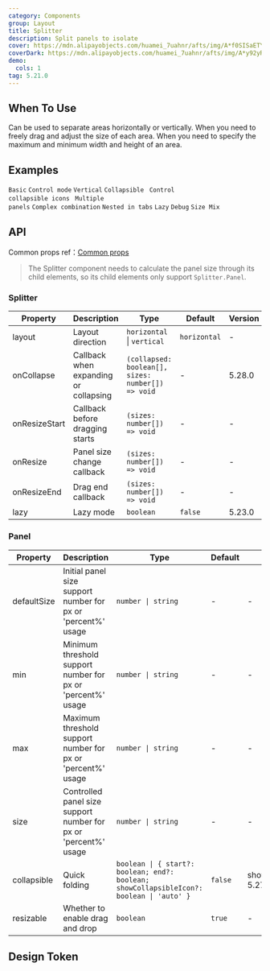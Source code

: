 ```yaml
---
category: Components
group: Layout
title: Splitter
description: Split panels to isolate
cover: https://mdn.alipayobjects.com/huamei_7uahnr/afts/img/A*f0SISaETY0wAAAAAAAAAAAAADrJ8AQ/original
coverDark: https://mdn.alipayobjects.com/huamei_7uahnr/afts/img/A*y92yRYhObU8AAAAAAAAAAAAADrJ8AQ/original
demo:
  cols: 1
tag: 5.21.0
---
```


## When To Use

Can be used to separate areas horizontally or vertically. When you need to freely drag and adjust the size of each area. When you need to specify the maximum and minimum width and height of an area.

## Examples

<!-- prettier-ignore -->
<code src="./demo/size.tsx">Basic</code>
<code src="./demo/control.tsx">Control mode</code>
<code src="./demo/vertical.tsx">Vertical</code>
<code src="./demo/collapsible.tsx">Collapsible</code>
<code src="./demo/collapsibleIcon.tsx" version="5.27.0">
  Control collapsible icons
</code>
<code src="./demo/multiple.tsx">Multiple panels</code>
<code src="./demo/group.tsx">Complex combination</code>
<code src="./demo/nested-in-tabs.tsx" debug>Nested in tabs</code>
<code src="./demo/lazy.tsx" version="5.23.0">Lazy</code>
<code src="./demo/debug.tsx" debug>Debug</code>
<code src="./demo/size-mix.tsx" debug>Size Mix</code>

## API

Common props ref：[Common props](/docs/react/common-props)

> The Splitter component needs to calculate the panel size through its child elements, so its child elements only support `Splitter.Panel`.

### Splitter

| Property | Description | Type | Default | Version |
| --- | --- | --- | --- | --- |
| layout | Layout direction | `horizontal` \| `vertical` | `horizontal` | - |
| onCollapse | Callback when expanding or collapsing | `(collapsed: boolean[], sizes: number[]) => void` | - | 5.28.0 |
| onResizeStart | Callback before dragging starts | `(sizes: number[]) => void` | - | - |
| onResize | Panel size change callback | `(sizes: number[]) => void` | - | - |
| onResizeEnd | Drag end callback | `(sizes: number[]) => void` | - | - |
| lazy | Lazy mode | `boolean` | `false` | 5.23.0 |

### Panel

| Property | Description | Type | Default | Version |
| --- | --- | --- | --- | --- |
| defaultSize | Initial panel size support number for px or 'percent%' usage | `number \| string` | - | - |
| min | Minimum threshold support number for px or 'percent%' usage | `number \| string` | - | - |
| max | Maximum threshold support number for px or 'percent%' usage | `number \| string` | - | - |
| size | Controlled panel size support number for px or 'percent%' usage | `number \| string` | - | - |
| collapsible | Quick folding | `boolean \| { start?: boolean; end?: boolean; showCollapsibleIcon?: boolean \| 'auto' }` | `false` | showCollapsibleIcon: 5.27.0 |
| resizable | Whether to enable drag and drop | `boolean` | `true` | - |

## Design Token

<ComponentTokenTable component='Splitter'></ComponentTokenTable>
